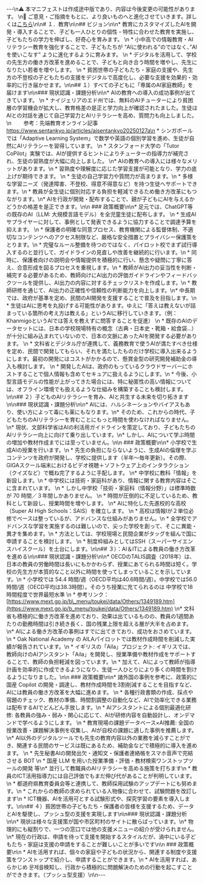 ---\n⚠️ 本マニフェストは作成途中版であり、内容は今後変更の可能性があります。  \n💬 ご意見・ご指摘をもとに、より良いものへと進化させていきます。詳しくは[こちら](README.md#このマニフェスト自身もみんなの知恵を集めて改善していきます)\n\n# １．教育\n\n## ビジョン\n\n* 教育にカスタマイズしたAIを開発・導入することで、子ども一人ひとりの個性・特性に合わせた教育を実施し、子どもたちの学力を伸ばし、好奇心を育みます。  \n  * 小中高での情報教育・AIリテラシー教育を強化することで、子どもたちが “AIに使われる”のではなく、”AIを使いこなす” ように進化するように育みます。  \n  * デジタルを活用して、学校の先生方の働き方改革を進めることで、子どもと向き合う時間を増やし、先生になりたい若者を増やします。  \n  * 貧困世帯の子どもたち・家庭の支援や、先生方の不登校の子どもたちの支援をデジタルで高度化し、必要な支援を効果的・効率的に行き届かせます。\n\n## １）すべての子どもに「専属のAI家庭教師」を届けます\n\n### 現状認識・課題分析\n\n* AIの教育への導入の成功事例が出てきています。  \n  * ナイジェリアのエド州では、無料のAIチューターにより貧困層の学習機会が拡大し、教育格差の是正と学力向上が確認されたました。生徒はAIとの対話を通じて自己学習力とAIリテラシーを高め、質問力も向上しました。 \n　　 参考：先端教育オンライン記事　https://www.sentankyo.jp/articles/aisentankyo20250127a\n  * シンガポールでは「Adaptive Learning System」で数学や英語の個別学習を進め、生徒が自然にAIリテラシーを習得しています。  \n  * スタンフォード大学の「Tutor CoPilot」実験では、AIが提供するヒントによりチューターの指導力が補完され、生徒の習熟度が大幅に向上しました。  \n* AIの教育への導入には様々なメリットがあります。\n  * 習熟度や理解度に応じた学習支援が可能となり、学力の底上げが期待できます。  \n  * 生徒の自己学習力や質問力が高まります。\n  * 多様な学習ニーズ（発達障害、不登校、得意不得意など）を持つ生徒へサポートできます。\n  * 教員が全生徒に個別対応する負担を軽減できるため働き方改革にもつながります。\n* AIを行政が開発・配布することで、親が子どもにAIを与えるかどうかの格差を是正できます。\n\n  ### 政策概要\n\n* 足元では、ChatGPT等の既存のAI（LLM: 大規模言語モデル）を全児童生徒に配布します。  \n  * 生成AIサプライヤーに対して、事例として発表できるように協力することで調達予算を抑えます。  \n  * 保護者の明確な同意プロセス、教育機関による監督体制、不適切なコンテンツへのアクセス制限など、厳格な安全措置とプライバシー保護策をとります。\n  * 完璧なルール整備を待つのではなく、パイロット校でまず試行導入するのと並行して、ガイドラインの見直しや改善を継続的に行います。\n  * 同時に、保護者向けの説明会や情報提供を積極的に行い、懸念や疑問に丁寧に答え、合意形成を図るプロセスを重視します。\n  * 教師がAI出力の妥当性を判断・補完する必要があるため、教師向けにAI出力の評価ガイドラインやフィードバックツールを提供し、AI出力の内容に対するチェックリストを作成します。\n  * 教師研修を通じて、AI出力の正確性や信頼性の判断能力を向上します。\n* 中長期では、政府が基準を定め、民間のAI開発を支援することで普及を目指します。\n  * 生徒はAIに思考を丸投げする可能性があります。ゆえに「答えは教えないが詰まっている箇所の考え方は教える」というAIに移行していきます。（例：KhanmigoというAIでは答えを教えずに問答することを促進）  \n  * 既存のAIのデータセットには、日本の学校現場特有の概念（古典・日本史・靴箱・給食袋…）が十分に組み込まれていないので、日本の文脈にあったAIを開発する必要があります。  \n  * 文科省とデジタル庁が連携して、義務教育で使うAIが満たすべき仕様を定め、民間で開発してもらい、それを満たしたものだけ学校に導入出来るようにします。最初の開発にはコストがかかるので、懸賞金型の研究開発補助金の導入も検討します。  \n  * 開発したAIは、政府のもっているクラウドサーバーにホストすることで個人情報も含めてセキュアに扱えるようにします。\n    * 今後、小型言語モデルの性能が上がってきた場合には、特に秘匿性の高い情報については、オフライン環境でも扱えるような仕組みを構築することも検討します。\n\n## ２）子どものAIリテラシーを育み、AIと共生する未来を切り拓きます\n\n### 現状認識・課題分析\n\n* AIには、ハルシネーションやバイアスもあり、使い方によって毒にも薬にもなります。\n* そのため、これからの時代、子どもたちのAIリテラシーを育むことにもっと時間を使わなければなりません。\n* 現状、文部科学省はAIの利活用ガイドラインを策定しており、子どもたちのAIリテラシー向上に向けて乗り出しています。\n* しかし、AIについて学ぶ時間の増加や教材作成までには至っていません。\n\n  ### 政策概要\n\n* 小学校で生成AIの授業を行います。\n  * 先生の負担にならないように、生成AIの倫理を学ぶコンテンツを政府が開発し、学校に提供します（半年〜毎年更新）。その際、GIGAスクール端末におけるビデオ視聴＋ソフトウェア上のインタラクション（クイズなど）で概ね完了するように手配します。 \n* 中学校に教科「情報」を新設します。\n  * 中学校には技術・家庭科があり、情報に関する教育内容はそこに含まれています。  \n  * しかし中学校「技術・家庭科（情報分野）」は標準時数が 70 時間／３年間しかありません。  \n  * 時間が圧倒的に不足しているため、教科として新設し、授業時間を増やします。  \n* AIに特化した先進校的な高校（Super AI High Schools：SAIS）を確立します。  \n  * 高校は情報Iが２単位必修でベースは整っているが、アドバンスな仕組みがありません。\n  * 全学校でアドバンスな学習を実施するのは難しいので、尖った学校を創って、そこに異能・異才を集めます。\n  * 方法としては、学校現場と民間企業がタッグを組んで国に申請することを検討します。 \n  * 制度枠組みとしてはSSH（スーパーサイエンスハイスクール）を土台にします。\n\n## ３）：AI＆ITによる教員の働き方改革を進める\n\n### 現状認識・課題分析\n\n* OECDのTALIS調査（2018年）は、日本の教員の労働時間は長いにもかかわらず、授業にあてられる時間は短く。学校の先生方が本質的なこと以外に時間を使ってしまっていることを示しています。\n  * 小学校では 54.4 時間/週（OECD平均は40.6時間/週）。中学校では56.0時間/週（OECD平均は38.3時間）。そのうち授業に充てられるのは 中学校で18 時間程度で世界最短水準  \n  * 参考リンク：[https://www.mext.go.jp/b\_menu/toukei/data/Others/1349189.htm](https://www.mext.go.jp/b_menu/toukei/data/Others/1349189.htm)  \n* 文科省も積極的に働き方改革を進めており、効果は出ているものの、教員の1週間あたりの勤務時間は引き続き長く、国の残業上限を超える層が大半を占めます。 \n* AIによる働き方改革の事例はすでに出てきており、成功をおさめています。\n  * Oak National Academy の AILAパイロットでは教材作成時間を削減した実績が報告されています。\n  * イギリスの「Aila」プロジェクト: イギリスでは、教師向けのAIアシスタント「Aila」を開発し、授業準備や教材作成をサポートすることで、教師の負担軽減を図っています。\n    * 加えて、AIによって教師が指導計画を効率的に作成できるようになり、生徒一人ひとりにより多くの時間を割けるようになりました。\n\n  ### 政策概要\n\n* 諸外国の事例を参考に、政策的に国産 Copilot の開発・調達し、教材作成時間を3割削減することを目指すなど、AIには教員の働き方改革を大幅に進めます。  \n  * 各種行政書類の作成、採点や宿題のチェック、教材の準備、時間割調整の自動化など、AIで効率化できる業務は配布するAIでどんどん手放します。\n  * AIアシスタントによる個別最適化研修: 各教員の強み・弱み・関心に応じて、AIが研修内容を自動設計し、オンデマンドで学べるようにします。 \n  * 教育現場の課題データベース×AI推薦: 全国の授業改善・課題解決事例を収集し、AIが自校の課題に適した事例を推薦します。  \n* AI以外のデジタルツールでも先生の教育内容以外の業務を減らすことができ、関連する民間のサービスは既にあるため、補助金などで積極的に導入を進めます。  \n  * 先生秘書AIの開発出欠・通知文・保護者連絡帳をスマホ音声で完結させる BOT  \n  * 国産 LLM を用いた授業準備・評価・教材検索ワンストップツールの開発  等\n* 並行して教職員のAIリテラシーを高める施策を打ちます\n  * 教員のICT活用指導力には自己評価でもまだ伸び代があることが判明しています。  \n  * 都道府県教育委員会等と連携して、教師採用試験のアップデートにも努めます。\n    * これからの教師の求められている人物像に合わせて、試験問題を改訂します\n    * ICT機器、AIを活用可とする試験形式や、探究学習の要素を導入します。\n\n## ４）貧困世帯の子どもたち・保護者の皆様を支援するため、データとAIを駆使し、プッシュ型の支援を実現します\n\n### 現状認識・課題分析\n\n* 現状は様々な支援策が国や市区町村のサイトに散らばっています。\n* 物理的にも縦割りで、一つの窓口では他の支援メニューの紹介が受けられません。  \n* 現在の行政は、申請を待って支援を開始するスタイルだが、渦中にいる子どもたち・家庭は支援の申請をすることが難しいことが多いです\n\n  ### 政策概要\n\n    * AIを活用すれば、個々の家庭や子どもの状況から、関連する制度や支援策をワンストップで紹介し、申請することができます。\n    * AIを活用すれば、あらかじめ 문제를検知し、行政から積極的に問題解決のための行動を起こすことができきます。（プッシュ型支援）\n\n---